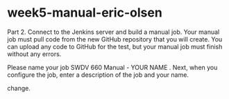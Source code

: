 # week5-manual-eric-olsen

Part 2.
Connect to the Jenkins server and build a manual job.  Your manual job must pull code from the new GitHub repository that you will create.  You can upload any code to GitHub for the test, but your manual job must finish without any errors.

Please name your job SWDV 660 Manual - YOUR NAME .  Next, when you configure the job, enter a description of the job and your name.

change.
